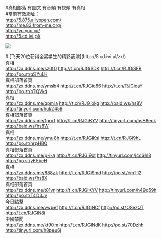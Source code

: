 #真相部落 有圖文 有音頻 有視頻 有真相<br>
#當前有效網址：<br>
http://5.875.allyopen.com/<br>
http://me.83.from-me.org/<br>
http://yo.yoo.ro/<br>
http://5.cd.ivi.pl/<br>

<a href="http://5.cd.ivi.pl/zx/" target="_blank"><img src="http://5.cd.ivi.pl/pic/2016/11/p7829911a215010452.jpg">

                                   
</a>
# [飞天20位获得金奖学生的精彩表演](http://5.cd.ivi.pl/zx/)

<div class="linkbox"><div class="title">真相<div id="url"><a href="http://zx.ddns.me/sz0t0" target=_blank>http://zx.ddns.me/sz0t0</a>     <a href="http://t.cn/RJGiSDK" target=_blank>http://t.cn/RJGiSDK</a>     <a href="http://t.cn/RJGiSFB" target=_blank>http://t.cn/RJGiSFB</a>     <a href="http://po.st/qSYuLH" target=_blank>http://po.st/qSYuLH</a></div></div><div class="title">真相部落首頁<div id="url"><a href="http://zx.ddns.me/ymsb4" target=_blank>http://zx.ddns.me/ymsb4</a>     <a href="http://t.cn/RJGio66" target=_blank>http://t.cn/RJGio66</a>     <a href="http://t.cn/RJGioaY" target=_blank>http://t.cn/RJGioaY</a>     <a href="http://po.st/bTQVkq" target=_blank>http://po.st/bTQVkq</a></div></div><div class="title">真相<div id="url"><a href="http://zx.ddns.me/qpmia" target=_blank>http://zx.ddns.me/qpmia</a>     <a href="http://t.cn/RJGiokg" target=_blank>http://t.cn/RJGiokg</a>     <a href="http://baid.ws/hs8V" target=_blank>http://baid.ws/hs8V</a>     <a href="http://tinyurl.com/huk2459" target=_blank>http://tinyurl.com/huk2459</a></div></div><div class="title">真相部落首頁<div id="url"><a href="http://zx.ddns.me/1prnf" target=_blank>http://zx.ddns.me/1prnf</a>     <a href="http://t.cn/RJGiKYV" target=_blank>http://t.cn/RJGiKYV</a>     <a href="http://tinyurl.com/hs88eok" target=_blank>http://tinyurl.com/hs88eok</a>     <a href="http://baid.ws/hs8W" target=_blank>http://baid.ws/hs8W</a></div></div><div class="title">真相<div id="url"><a href="http://zx.ddns.me/ymu8h" target=_blank>http://zx.ddns.me/ymu8h</a>     <a href="http://t.cn/RJGiKsi" target=_blank>http://t.cn/RJGiKsi</a>     <a href="http://t.cn/RJGi9hL" target=_blank>http://t.cn/RJGi9hL</a>     <a href="http://po.st/hrpHBQ" target=_blank>http://po.st/hrpHBQ</a></div></div><div class="title">真相部落首頁<div id="url"><a href="http://zx.ddns.me/p-i-a" target=_blank>http://zx.ddns.me/p-i-a</a>     <a href="http://t.cn/RJGi9xt" target=_blank>http://t.cn/RJGi9xt</a>     <a href="http://tinyurl.com/j4c6hl8" target=_blank>http://tinyurl.com/j4c6hl8</a>     <a href="http://po.st/yF5beH" target=_blank>http://po.st/yF5beH</a></div></div><div class="title">真相<div id="url"><a href="http://zx.ddns.me/888zk" target=_blank>http://zx.ddns.me/888zk</a>     <a href="http://t.cn/RJGi9md" target=_blank>http://t.cn/RJGi9md</a>     <a href="http://po.st/cmTlI2" target=_blank>http://po.st/cmTlI2</a>     <a href="http://baid.ws/hs8X" target=_blank>http://baid.ws/hs8X</a></div></div><div class="title">真相部落首頁<div id="url"><a href="http://zx.ddns.me/t81vr" target=_blank>http://zx.ddns.me/t81vr</a>     <a href="http://t.cn/RJGiKYV" target=_blank>http://t.cn/RJGiKYV</a>     <a href="http://tinyurl.com/h49q59h" target=_blank>http://tinyurl.com/h49q59h</a>     <a href="http://po.st/T4D3Jv" target=_blank>http://po.st/T4D3Jv</a></div></div><div class="title">今日點擊<div id="url"><a href="http://zx.ddns.me/vwbef" target=_blank>http://zx.ddns.me/vwbef</a>     <a href="http://t.cn/RJGiNCf" target=_blank>http://t.cn/RJGiNCf</a>     <a href="http://po.st/OSezQT" target=_blank>http://po.st/OSezQT</a>     <a href="http://t.cn/RJGiN8i" target=_blank>http://t.cn/RJGiN8i</a></div></div><div class="title">中國禁聞<div id="url"><a href="http://zx.ddns.me/kt90m" target=_blank>http://zx.ddns.me/kt90m</a>     <a href="http://t.cn/RJGiNdK" target=_blank>http://t.cn/RJGiNdK</a>     <a href="http://po.st/70Dzhh" target=_blank>http://po.st/70Dzhh</a>     <a href="http://tinyurl.com/h8peu6j" target=_blank>http://tinyurl.com/h8peu6j</a></div></div></div>
